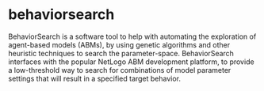 behaviorsearch
==============

BehaviorSearch is a software tool to help with automating the exploration of agent-based models (ABMs), by using genetic algorithms and other heuristic techniques to search the parameter-space.  BehaviorSearch interfaces with the popular NetLogo ABM development platform, to provide a low-threshold way to search for combinations of model parameter settings that will result in a specified target behavior.
